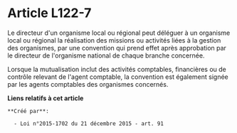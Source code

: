 # Article L122-7

Le directeur d'un organisme local ou régional peut déléguer à un organisme local ou régional la réalisation des missions ou
activités liées à la gestion des organismes, par une convention qui prend effet après approbation par le directeur de
l'organisme national de chaque branche concernée. 

Lorsque la mutualisation inclut des activités comptables, financières ou de contrôle relevant de l'agent comptable, la
convention est également signée par les agents comptables des organismes concernés.

**Liens relatifs à cet article**

	**Créé par**:

	  - Loi n°2015-1702 du 21 décembre 2015 - art. 91
